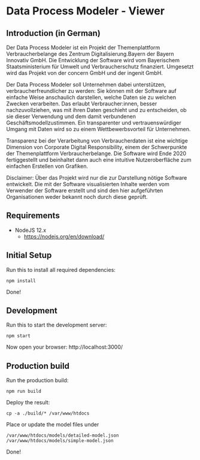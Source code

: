 # Data Process Modeler - Viewer

## Introduction (in German)

Der Data Process Modeler ist ein Projekt der Themenplattform Verbraucherbelange des Zentrum Digitalisierung.Bayern der Bayern Innovativ GmbH. Die Entwicklung der Software wird vom Bayerischem Staatsministerium für Umwelt und Verbraucherschutz finanziert. Umgesetzt wird das Projekt von der concern GmbH und der ingenit GmbH.

Der Data Process Modeler soll Unternehmen dabei unterstützen, verbraucherfreundlicher zu werden: Sie können mit der Software auf einfache Weise anschaulich darstellen, welche Daten sie zu welchen Zwecken verarbeiten. Das erlaubt Verbraucher:innen, besser nachzuvollziehen, was mit ihren Daten geschieht und zu entscheiden, ob sie dieser Verwendung und dem damit verbundenen Geschäftsmodellzustimmen. Ein transparenter und vertrauenswürdiger Umgang mit Daten wird so zu einem Wettbewerbsvorteil für Unternehmen. 

Transparenz bei der Verarbeitung von Verbraucherdaten ist eine wichtige Dimension von Corporate Digital Responsibility, einem der Schwerpunkte der Themenplattform Verbraucherbelange. Die Software wird Ende 2020 fertiggestellt und beinhaltet dann auch eine intuitive Nutzeroberfläche zum einfachen Erstellen von Grafiken.

Disclaimer: Über das Projekt wird nur die zur Darstellung nötige Software entwickelt. Die mit der Software visualisierten Inhalte werden vom Verwender der Software erstellt und sind den hier aufgeführten Organisationen weder bekannt noch durch diese geprüft.

## Requirements

* NodeJS 12.x
  * https://nodejs.org/en/download/


## Initial Setup

Run this to install all required dependencies:

    npm install
    
Done!


## Development

Run this to start the development server:

    npm start

Now open your browser: http://localhost:3000/


## Production build

Run the production build:

    npm run build

Deploy the result:

    cp -a ./build/* /var/www/htdocs
    
Place or update the model files under

    /var/www/htdocs/models/detailed-model.json
    /var/www/htdocs/models/simple-model.json            

Done!
